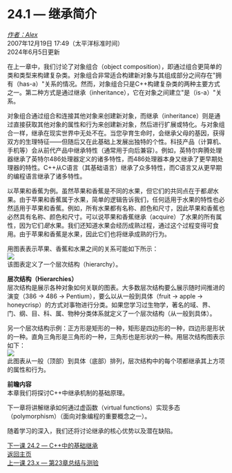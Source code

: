 24.1 — 继承简介  
===================================

[*作者：Alex*](https://www.learncpp.com/author/Alex/ "查看 Alex 的所有文章")  
2007年12月19日 17:49（太平洋标准时间）  
2024年6月5日更新  

在上一章中，我们讨论了对象组合（object composition），即通过组合更简单的类和类型来构建复杂类。对象组合非常适合构建新对象与其组成部分之间存在"拥有（has-a）"关系的情况。然而，对象组合只是C++构建复杂类的两种主要方式之一。第二种方式是通过继承（inheritance），它在对象之间建立"是（is-a）"关系。  

对象组合通过组合和连接其他对象来创建新对象，而继承（inheritance）则是通过直接获取其他对象的属性和行为来创建新对象，然后进行扩展或特化。与对象组合一样，继承在现实世界中无处不在。当您孕育生命时，会继承父母的基因，获得双方的生理特征——但随后又在此基础上发展出独特的个性。科技产品（计算机、手机等）会从前代产品中继承特性（通常用于向后兼容）。例如，英特尔奔腾处理器继承了英特尔486处理器定义的诸多特性，而486处理器本身又继承了更早期处理器的特性。C++从C语言（其基础语言）继承了众多特性，而C语言又从更早期的编程语言继承了诸多特性。  

以苹果和香蕉为例。虽然苹果和香蕉是不同的水果，但它们的共同点在于都*是*水果。由于苹果和香蕉属于水果，简单的逻辑告诉我们，任何适用于水果的特性也必然适用于苹果和香蕉。例如，所有水果都有名称、颜色和尺寸，因此苹果和香蕉也必然具有名称、颜色和尺寸。可以说苹果和香蕉继承（acquire）了水果的所有属性，因为它们*是*水果。我们还知道水果会经历成熟过程，通过这个过程变得可食用。由于苹果和香蕉是水果，因此它们也将继承成熟的行为。  

用图表表示苹果、香蕉和水果之间的关系可能如下所示：  
![](http://learncpp.com/images/CppTutorial/Section11/FruitInheritance.gif)  
该图表定义了一个层次结构（hierarchy）。  

**层次结构（Hierarchies）**  
层次结构是展示各种对象如何关联的图表。大多数层次结构要么展示随时间推进的演变（386 → 486 → Pentium），要么以从一般到具体（fruit → apple → honeycrisp）的方式对事物进行分类。如果您学习过生物学，著名的域、界、门、纲、目、科、属、物种分类体系就定义了一个层次结构（从一般到具体）。  

另一个层次结构示例：正方形是矩形的一种，矩形是四边形的一种，四边形是形状的一种。直角三角形是三角形的一种，三角形也是形状的一种。用层次结构图表示如下：  
![](http://learncpp.com/images/CppTutorial/Section11/ShapesInheritance.gif)  
此图表从一般（顶部）到具体（底部）排列，层次结构中的每个项都继承其上方项的属性和行为。  

**前瞻内容**  
本章我们将探讨C++中继承机制的基础原理。  

下一章将讲解继承如何通过虚函数（virtual functions）实现多态（polymorphism）（面向对象编程的重要概念之一）。  

随着学习的深入，我们还将讨论继承的核心优势以及潜在缺陷。  

[下一课 24.2 — C++中的基础继承](Chapter-24/lesson24.2-basic-inheritance-in-c.md)  
[返回主页](/)    
[上一课 23.x — 第23章总结与测验](Chapter-23/lesson23.x-chapter-23-summary-and-quiz.md)